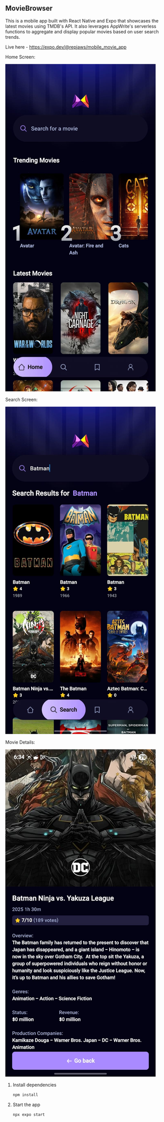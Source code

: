 ## MovieBrowser

This is a mobile app built with React Native and Expo that showcases the latest movies using TMDB's API. It also leverages AppWrite's serverless functions to aggregate and display popular movies based on user search trends. 

Live here - https://expo.dev/@repjaws/mobile_movie_app


Home Screen:


![ScreenShot](/assets/images/MovieMain.JPEG)


Search Screen: 

![ScreenShot](/assets/images/MovieSearch.JPEG)

Movie Details: 

![ScreenShot](/assets/images/MovieDetails.JPEG)


1. Install dependencies

   ```bash
   npm install
   ```

2. Start the app

   ```bash
   npx expo start
   ```
